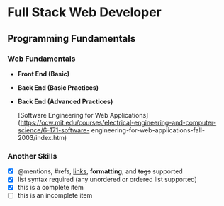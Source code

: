 # Full Stack Web Developer

## Programming Fundamentals

### Web Fundamentals 

* **Front End (Basic)**

* **Back End (Basic Practices)**

* **Back End (Advanced Practices)**

    [Software Engineering for Web Applications](https://ocw.mit.edu/courses/electrical-engineering-and-computer-science/6-171-software-        engineering-for-web-applications-fall-2003/index.htm)

### Another Skills


- [x] @mentions, #refs, [links](), **formatting**, and <del>tags</del> supported
- [x] list syntax required (any unordered or ordered list supported)
- [x] this is a complete item
- [ ] this is an incomplete item
